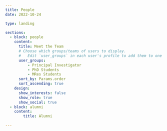 ```yaml
---
title: People
date: 2022-10-24

type: landing

sections:
  - block: people
    content:
      title: Meet the Team
      # Choose which groups/teams of users to display.
      #   Edit `user_groups` in each user's profile to add them to one or more of these groups.
      user_groups:
          - Principal Investigator
          - PhD Students
          - MRes Students
      sort_by: Params.order
      sort_ascending: true
    design:
      show_interests: false
      show_role: true
      show_social: true
  - block: alumni
    content: 
        title: Alumni

---
```

